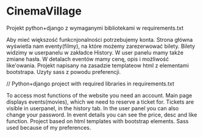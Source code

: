 # CinemaVillage

Projekt python+django z wymaganymi bibliotekami w requirements.txt

Aby mieć większość funkcnjonalności potrzebujemy konta.
Strona główna wyświetla nam eventy(filmy), na które możemy zarezerwować bilety. Bilety widzimy w userpanelu w zakładce History. W user panelu mamy także zmiane hasła.
W detalach eventów mamy cenę, opis i możliwość like'owania. 
Projekt napisany na zasadzie templateow html z elementami bootstrapa.
Uzyty sass z powodu preferencji.

//
Python+django project with required libraries in requirements.txt

To access most functions of the website you need an account.
Main page displays events(movies), which we need to reserve a ticket for. Tickets are visible in userpanel, in the history tab.
In the user panel you can also change your password. In event details you can see the price, desc and like function.
Project based on html templates with bootstrap elements.
Sass used because of my preferences.
